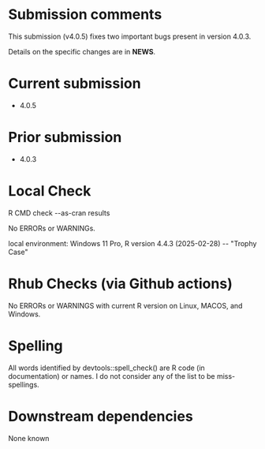 # Submission comments

This submission (v4.0.5) fixes two important bugs present in version 4.0.3.

Details on the specific changes are in **NEWS**. 

# Current submission

* 4.0.5

# Prior submission

* 4.0.3   

# Local Check

R CMD check --as-cran results

No ERRORs or WARNINGs. 

local environment:
Windows 11 Pro, R version 4.4.3 (2025-02-28) -- "Trophy Case"

# Rhub Checks (via Github actions)

No ERRORs or WARNINGS with current R version on Linux, MACOS, and Windows.

# Spelling

All words identified by devtools::spell_check() are R code (in documentation)
or names. I do not consider any of the list to be miss-spellings.


# Downstream dependencies

None known
